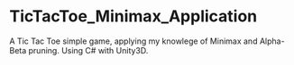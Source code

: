 # TicTacToe_Minimax_Application
A Tic Tac Toe simple game, applying my knowlege of Minimax and Alpha-Beta pruning. Using C# with Unity3D.
